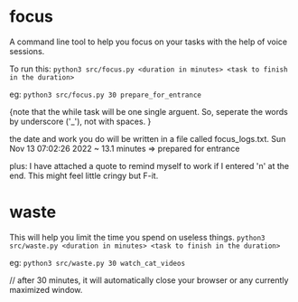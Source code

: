 # focus

A command line tool to help you focus on your tasks with the help of voice sessions.


To run this:
	`python3 src/focus.py <duration in minutes> <task to finish in the duration>`

eg:
		`python3 src/focus.py 30 prepare_for_entrance`

{note that the while task will be one single arguent. So, seperate the words by underscore ('_'), not with spaces. }



the date and work you do will be written in a file called focus_logs.txt.
	Sun Nov 13 07:02:26 2022 ~ 13.1 minutes => prepared for entrance 

plus: I have attached a quote to remind myself to work if I entered 'n' at the end. This might feel little cringy but F-it.



# waste

This will help you limit the time you spend on useless things.
	`python3 src/waste.py <duration in minutes> <task to finish in the duration>`

eg:
		`python3 src/waste.py 30 watch_cat_videos`
		
// after 30 minutes, it will automatically close your browser or any currently maximized window.
